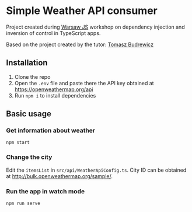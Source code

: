 # Simple Weather API consumer
Project created during [Warsaw JS](https://warsawjs.com/) workshop on dependency injection and inversion of control in TypeScript apps.

Based on the project created by the tutor: [Tomasz Budrewicz](https://github.com/tBlabs)

## Installation

1. Clone the repo
2. Open the `.env` file and paste there the API key obtained at https://openweathermap.org/api
3. Run `npm i` to install dependencies

## Basic usage

### Get information about weather
```
npm start
```

### Change the city
Edit the `itemsList` in `src/api/WeatherApiConfig.ts`. City ID can be obtained at http://bulk.openweathermap.org/sample/.

### Run the app in watch mode
```
npm run serve
```
